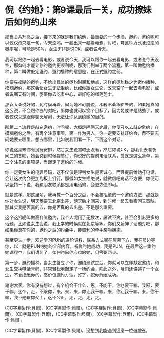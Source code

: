 # 倪《约她》：第9课最后一关，成功撩妹后如何约出来

那当关系升高之后，接下来的就是我们约他，最重要的一个步骤，邀约，邀约呢可以仅仅的只是一句，今天空吗，一起出来一起看电影，对吧，可这种方式被拒绝的概率呢，可能是50%，女生无非是说OK，或者说今天。

我可以跟你一起去看电影，或者说今天，我可以跟你一起去看电影，或者说今天没空，那如何才能让你的邀约更顺利呢，那我们列举了两个流程，第一叫做邀约播种，第二叫做敲定邀约，邀约播种的意思是，在正式邀约之前。

你要先模糊的邀约，不给出具体的邀约时间和地点，这样的邀约称之为邀约播种，模糊邀约，那这会让女生无法拒绝，比如你跟女生说，改天空了一起去看电影，或者说哪天有时间，我带你去吃市中心，最好吃的榴莲芝士。

那女人会说好的，到时候再看，因为她不可能说，不我不会跟你去的，如果她真的这么说，不会跟你去的对吧，那你也就可以换个目标了，因为她或许是结婚了，或者仅仅只是跟你聊天解闷，无法让你达到约她的目的。

那第二个流程是敲定邀约，时间呢，大概是隔两天之后，你便可以去敲定邀约，在模糊邀约之后，有两个注意事项，第一作为男人，你一定要安排好约会，而不要去问她要去哪里，想去哪里，比如说我们看一下，下面这个对话。

你说这周末你有没有安排，然后女生说暂时还没有，然后你说OK，那我们去看夜问三的首映，她会说到时候提前订，你说好的提前电话联系，对就是这么简单，第二个注意的事项是，当敲定了邀约的时候。

你一定要女生的电话号码，这不仅仅是评判女生是否诚心，而且提前给她打电话，会让这次约会更加的板上钉钉，那假如女生拒绝说，就微信吧电话不方便，你便可以坚持一下说，我和朋友联系都是用电话的，会更方便即可。

就是这样，那这里呢，我再教一个百分之百，不会被拒绝的一个邀约方法，那就是你对女生说，明天我要去北京出差，两天后才回来，到时候一起去看夜问三首映，那其实我是否真的去，你是否真的去出差，不是那么重要。

这个这招呢叫做高价值邀约，我个人呢用了无数次，屡试不爽，甚至会引出更多的话题，比如说女生会说，我上学的时候就在北京等等，你们又延伸了话题对吧，那如果你想在你的，邀约之后的约会中，能顺利的牵手亲吻拥抱。

甚至更进一步，欢迎学习PUN的进阶课程，联系方式呢在屏幕下方，我在那边等你，以上就是PUN约她的全部内容，祝你约她成功，我是PUN，在最后这一集约她课程中，我们讲到了，如何约出你心仪的她，只需要两步。

第一步，邀约播种，当女生答应了你，邀约测试之后，你就可以立即敲定邀约，和女生交换电话号码，非常轻松地敲定了一场约会，除此之外，我们还讲述了一个女生，不会拒绝你的，高价值邀约方法，好了，祝你约她成功。

谢谢大家，你有没有想过，有个机会干什么，恩，不能干，你也要干嘛，我呀，要干嘛，这个，走，不跟你，来，来，来，你让我干嘛，来，你让我干嘛，来，你干嘛，我不是跟你交了，这不公正，走，走，走，走。

(CC字幕製作:貝爾)，(CC字幕製作:貝爾)，(CC字幕製作:貝爾)，(CC字幕製作:貝爾)，(CC字幕製作:貝爾)，(CC字幕製作:貝爾)，(CC字幕製作:貝爾)，(CC字幕製作:貝爾)。

(CC字幕製作:貝爾)，(CC字幕製作:貝爾)，沒想到我能遇到這麼一位遊戲迷。